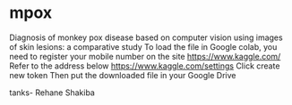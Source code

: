 # mpox
Diagnosis of monkey pox disease based on computer vision using images of skin lesions: a comparative study
To load the file in Google colab, you need to register your mobile number on the site
https://www.kaggle.com/
Refer to the address below
https://www.kaggle.com/settings
Click create new token
Then put the downloaded file in your Google Drive





tanks- Rehane Shakiba
